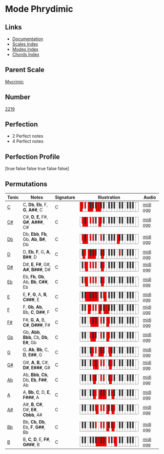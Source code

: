 # Mode Phrydimic

## Links

- [Documentation](index.md)
- [Scales Index](Scales.md)
- [Modes Index](Modes.md)
- [Chords Index](Chords.md)

## Parent Scale

[Mycrimic](ScaleMycrimic.md)

## Number

[2219](https://ianring.com/musictheory/scales/2219)

## Perfection

- 2 Perfect notes
- 4 Perfect notes

## Perfection Profile

[true false false true false false]

## Permutations

| Tonic | Notes | Signature | Illustration | Audio |
|-------|-------|-----------|--------------|-------|
| [C](ModeCNaturalPhrydimic.md) | C, **Db**, **Eb**, F, **G**, **A##**, C | C | ![CNaturalPhrydimic](ModeCNaturalPhrydimic.png) | [midi](ModeCNaturalPhrydimic.mid) [ogg](ModeCNaturalPhrydimic.ogg) |
| [C#](ModeCSharpPhrydimic.md) | C#, **D**, **E**, F#, **G#**, **A###**, C# | C | ![CSharpPhrydimic](ModeCSharpPhrydimic.png) | [midi](ModeCSharpPhrydimic.mid) [ogg](ModeCSharpPhrydimic.ogg) |
| [Db](ModeDFlatPhrydimic.md) | Db, **Ebb**, **Fb**, Gb, **Ab**, **B#**, Db | C | ![DFlatPhrydimic](ModeDFlatPhrydimic.png) | [midi](ModeDFlatPhrydimic.mid) [ogg](ModeDFlatPhrydimic.ogg) |
| [D](ModeDNaturalPhrydimic.md) | D, **Eb**, **F**, G, **A**, **B##**, D | C | ![DNaturalPhrydimic](ModeDNaturalPhrydimic.png) | [midi](ModeDNaturalPhrydimic.mid) [ogg](ModeDNaturalPhrydimic.ogg) |
| [D#](ModeDSharpPhrydimic.md) | D#, **E**, **F#**, G#, **A#**, **B###**, D# | C | ![DSharpPhrydimic](ModeDSharpPhrydimic.png) | [midi](ModeDSharpPhrydimic.mid) [ogg](ModeDSharpPhrydimic.ogg) |
| [Eb](ModeEFlatPhrydimic.md) | Eb, **Fb**, **Gb**, Ab, **Bb**, **C##**, Eb | C | ![EFlatPhrydimic](ModeEFlatPhrydimic.png) | [midi](ModeEFlatPhrydimic.mid) [ogg](ModeEFlatPhrydimic.ogg) |
| [E](ModeENaturalPhrydimic.md) | E, **F**, **G**, A, **B**, **C###**, E | C | ![ENaturalPhrydimic](ModeENaturalPhrydimic.png) | [midi](ModeENaturalPhrydimic.mid) [ogg](ModeENaturalPhrydimic.ogg) |
| [F](ModeFNaturalPhrydimic.md) | F, **Gb**, **Ab**, Bb, **C**, **D##**, F | C | ![FNaturalPhrydimic](ModeFNaturalPhrydimic.png) | [midi](ModeFNaturalPhrydimic.mid) [ogg](ModeFNaturalPhrydimic.ogg) |
| [F#](ModeFSharpPhrydimic.md) | F#, **G**, **A**, B, **C#**, **D###**, F# | C | ![FSharpPhrydimic](ModeFSharpPhrydimic.png) | [midi](ModeFSharpPhrydimic.mid) [ogg](ModeFSharpPhrydimic.ogg) |
| [Gb](ModeGFlatPhrydimic.md) | Gb, **Abb**, **Bbb**, Cb, **Db**, **E#**, Gb | C | ![GFlatPhrydimic](ModeGFlatPhrydimic.png) | [midi](ModeGFlatPhrydimic.mid) [ogg](ModeGFlatPhrydimic.ogg) |
| [G](ModeGNaturalPhrydimic.md) | G, **Ab**, **Bb**, C, **D**, **E##**, G | C | ![GNaturalPhrydimic](ModeGNaturalPhrydimic.png) | [midi](ModeGNaturalPhrydimic.mid) [ogg](ModeGNaturalPhrydimic.ogg) |
| [G#](ModeGSharpPhrydimic.md) | G#, **A**, **B**, C#, **D#**, **E###**, G# | C | ![GSharpPhrydimic](ModeGSharpPhrydimic.png) | [midi](ModeGSharpPhrydimic.mid) [ogg](ModeGSharpPhrydimic.ogg) |
| [Ab](ModeAFlatPhrydimic.md) | Ab, **Bbb**, **Cb**, Db, **Eb**, **F##**, Ab | C | ![AFlatPhrydimic](ModeAFlatPhrydimic.png) | [midi](ModeAFlatPhrydimic.mid) [ogg](ModeAFlatPhrydimic.ogg) |
| [A](ModeANaturalPhrydimic.md) | A, **Bb**, **C**, D, **E**, **F###**, A | C | ![ANaturalPhrydimic](ModeANaturalPhrydimic.png) | [midi](ModeANaturalPhrydimic.mid) [ogg](ModeANaturalPhrydimic.ogg) |
| [A#](ModeASharpPhrydimic.md) | A#, **B**, **C#**, D#, **E#**, **Cbbb**, A# | C | ![ASharpPhrydimic](ModeASharpPhrydimic.png) | [midi](ModeASharpPhrydimic.mid) [ogg](ModeASharpPhrydimic.ogg) |
| [Bb](ModeBFlatPhrydimic.md) | Bb, **Cb**, **Db**, Eb, **F**, **G##**, Bb | C | ![BFlatPhrydimic](ModeBFlatPhrydimic.png) | [midi](ModeBFlatPhrydimic.mid) [ogg](ModeBFlatPhrydimic.ogg) |
| [B](ModeBNaturalPhrydimic.md) | B, **C**, **D**, E, **F#**, **G###**, B | C | ![BNaturalPhrydimic](ModeBNaturalPhrydimic.png) | [midi](ModeBNaturalPhrydimic.mid) [ogg](ModeBNaturalPhrydimic.ogg) |
